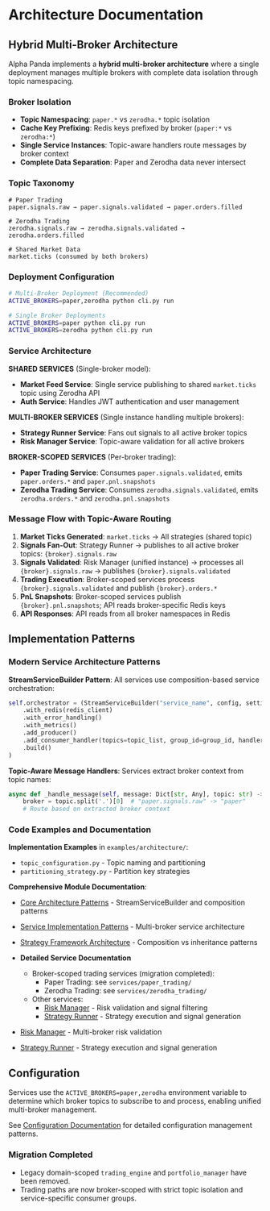 # Architecture Documentation

## Hybrid Multi-Broker Architecture

Alpha Panda implements a **hybrid multi-broker architecture** where a single deployment manages multiple brokers with complete data isolation through topic namespacing.

### Broker Isolation

- **Topic Namespacing**: `paper.*` vs `zerodha.*` topic isolation
- **Cache Key Prefixing**: Redis keys prefixed by broker (`paper:*` vs `zerodha:*`)
- **Single Service Instances**: Topic-aware handlers route messages by broker context
- **Complete Data Separation**: Paper and Zerodha data never intersect

### Topic Taxonomy

```
# Paper Trading
paper.signals.raw → paper.signals.validated → paper.orders.filled

# Zerodha Trading  
zerodha.signals.raw → zerodha.signals.validated → zerodha.orders.filled

# Shared Market Data
market.ticks (consumed by both brokers)
```

### Deployment Configuration

```bash
# Multi-Broker Deployment (Recommended)
ACTIVE_BROKERS=paper,zerodha python cli.py run

# Single Broker Deployments
ACTIVE_BROKERS=paper python cli.py run
ACTIVE_BROKERS=zerodha python cli.py run
```

### Service Architecture

**SHARED SERVICES** (Single-broker model):
- **Market Feed Service**: Single service publishing to shared `market.ticks` topic using Zerodha API
- **Auth Service**: Handles JWT authentication and user management

**MULTI-BROKER SERVICES** (Single instance handling multiple brokers):
- **Strategy Runner Service**: Fans out signals to all active broker topics
- **Risk Manager Service**: Topic-aware validation for all active brokers

**BROKER-SCOPED SERVICES** (Per-broker trading):
- **Paper Trading Service**: Consumes `paper.signals.validated`, emits `paper.orders.*` and `paper.pnl.snapshots`
- **Zerodha Trading Service**: Consumes `zerodha.signals.validated`, emits `zerodha.orders.*` and `zerodha.pnl.snapshots`

### Message Flow with Topic-Aware Routing

1. **Market Ticks Generated**: `market.ticks` → All strategies (shared topic)
2. **Signals Fan-Out**: Strategy Runner → publishes to all active broker topics: `{broker}.signals.raw`
3. **Signals Validated**: Risk Manager (unified instance) → processes all `{broker}.signals.raw` → publishes `{broker}.signals.validated`
4. **Trading Execution**: Broker-scoped services process `{broker}.signals.validated` and publish `{broker}.orders.*`
5. **PnL Snapshots**: Broker-scoped services publish `{broker}.pnl.snapshots`; API reads broker-specific Redis keys
6. **API Responses**: API reads from all broker namespaces in Redis

## Implementation Patterns

### Modern Service Architecture Patterns

**StreamServiceBuilder Pattern**: All services use composition-based service orchestration:
```python
self.orchestrator = (StreamServiceBuilder("service_name", config, settings)
    .with_redis(redis_client)
    .with_error_handling()
    .with_metrics()
    .add_producer()
    .add_consumer_handler(topics=topic_list, group_id=group_id, handler_func=handler)
    .build()
)
```

**Topic-Aware Message Handlers**: Services extract broker context from topic names:
```python
async def _handle_message(self, message: Dict[str, Any], topic: str) -> None:
    broker = topic.split('.')[0]  # "paper.signals.raw" -> "paper"
    # Route based on extracted broker context
```

### Code Examples and Documentation

**Implementation Examples** in `examples/architecture/`:
- `topic_configuration.py` - Topic naming and partitioning
- `partitioning_strategy.py` - Partition key strategies

**Comprehensive Module Documentation**:
- [Core Architecture Patterns](../../core/README.md) - StreamServiceBuilder and composition patterns
- [Service Implementation Patterns](../../services/README.md) - Multi-broker service architecture
- [Strategy Framework Architecture](../../strategies/README.md) - Composition vs inheritance patterns

- **Detailed Service Documentation**
  - Broker-scoped trading services (migration completed):
    - Paper Trading: see `services/paper_trading/`
    - Zerodha Trading: see `services/zerodha_trading/`
  - Other services:
    - [Risk Manager](../../services/risk_manager/README.md) - Risk validation and signal filtering
    - [Strategy Runner](../../services/strategy_runner/README.md) - Strategy execution and signal generation
- [Risk Manager](../../services/risk_manager/README.md) - Multi-broker risk validation
- [Strategy Runner](../../services/strategy_runner/README.md) - Strategy execution and signal generation

## Configuration

Services use the `ACTIVE_BROKERS=paper,zerodha` environment variable to determine which broker topics to subscribe to and process, enabling unified multi-broker management.

See [Configuration Documentation](../../core/config/README.md) for detailed configuration management patterns.
### Migration Completed
- Legacy domain-scoped `trading_engine` and `portfolio_manager` have been removed.
- Trading paths are now broker-scoped with strict topic isolation and service-specific consumer groups.
